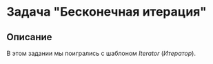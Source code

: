 # Задача "Бесконечная итерация"

## Описание
В этом задании мы поигрались с шаблоном *Iterator* (*Итератор*).
